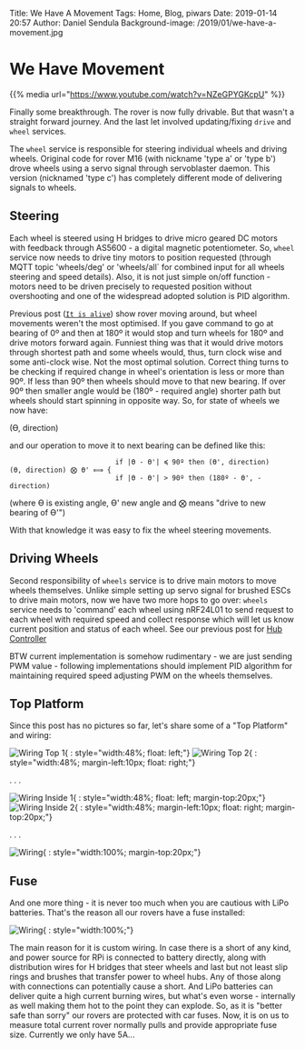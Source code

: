 Title: We Have A Movement
Tags: Home, Blog, piwars
Date: 2019-01-14 20:57
Author: Daniel Sendula
Background-image: /2019/01/we-have-a-movement.jpg

# We Have Movement


{{% media url="https://www.youtube.com/watch?v=NZeGPYGKcpU" %}}

<!-- TEASER_END -->

Finally some breakthrough. The rover is now fully drivable. But that wasn't a straight forward journey. And the last let involved updating/fixing `drive` and `wheel` services.

The `wheel` service is responsible for steering individual wheels and driving wheels. Original code for rover M16 (with nickname 'type a' or 'type b') drove wheels using a servo signal through servoblaster daemon. This version (nicknamed 'type c') has completely different mode of delivering signals to wheels.

## Steering

Each wheel is steered using H bridges to drive micro geared DC motors with feedback through AS5600 - a digital magnetic potentiometer. So, `wheel` service now needs to drive tiny motors to position requested (through MQTT topic 'wheels/deg' or 'wheels/all` for combined input for all wheels steering and speed details). Also, it is not just simple on/off function - motors need to be driven precisely to requested position without overshooting and one of the widespread adopted solution is PID algorithm.

Previous post ([`It is alive`](http://piwars.abstracthorizon.org/posts/2019/01/05/it-is-alive/)) show rover moving around, but wheel movements weren't the most optimised. If you gave command to go at bearing of 0º and then at 180º it would stop and turn wheels for 180º and drive motors forward again. Funniest thing was that it would drive motors through shortest path and some wheels would, thus, turn clock wise and some anti-clock wise. Not the most optimal solution. Correct thing turns to be checking if required change in wheel's orientation is less or more than 90º. If less than 90º then wheels should move to that new bearing. If over 90º then smaller angle would be (180º - required angle) shorter path but wheels should start spinning in opposite way. So, for state of wheels we now have:

(ϴ, direction)

and our operation to move it to next bearing can be defined like this:

```maths
                          if |ϴ - ϴ'| ≼ 90º then (ϴ', direction) 
(ϴ, direction) ⨂ ϴ' ⟾ {
                          if |ϴ - ϴ'| > 90º then (180º - ϴ', -direction)
```

(where ϴ is existing angle, ϴ' new angle and ⨂ means "drive to new bearing of ϴ'")

With that knowledge it was easy to fix the wheel steering movements.

## Driving Wheels

Second responsibility of `wheels` service is to drive main motors to move wheels themselves. Unlike simple setting up servo signal for brushed ESCs to drive main motors, now we have two more hops to go over: `wheels` service needs to 'command' each wheel using nRF24L01 to send request to each wheel with required speed and collect response which will let us know current position and status of each wheel. See our previous post for [Hub Controller](http://piwars.abstracthorizon.org/posts/2018/12/01/hub-controller/)

BTW current implementation is somehow rudimentary - we are just sending PWM value - following implementations should implement PID algorithm for maintaining required speed adjusting PWM on the wheels themselves.

## Top Platform

Since this post has no pictures so far, let's share some of a "Top Platform" and wiring:

![Wiring Top 1](/2019/01/rover-wiring-top-1.jpg "Wiring Top 1"){ : style="width:48%; float: left;"}
![Wiring Top 2](/2019/01/rover-wiring-top-2.jpg "Wiring Top 2"){ : style="width:48%; margin-left:10px; float: right;"}

. . .

![Wiring Inside 1](/2019/01/rover-wiring-inside-1.jpg "Wiring Inside 1"){ : style="width:48%; float: left; margin-top:20px;"}
![Wiring Inside 2](/2019/01/rover-wiring-inside-2.jpg "Wiring Inside 2"){ : style="width:48%; margin-left:10px; float: right; margin-top:20px;"}

. . .

![Wiring](/2019/01/rover-top-side-view.jpg "Wiring"){ : style="width:100%; margin-top:20px;"}

## Fuse

And one more thing - it is never too much when you are cautious with LiPo batteries. That's the reason all our rovers have a fuse installed:

![Wiring](/2019/01/fuse.jpg "Wiring"){ : style="width:100%;"}

The main reason for it is custom wiring. In case there is a short of any kind, and power source for RPi is connected to battery directly, along with distribution wires for H bridges that steer wheels and last but not least slip rings and brushes that transfer power to wheel hubs. Any of those along with connections can potentially cause a short. And LiPo batteries can deliver quite a high current burning wires, but what's even worse - internally as well making them hot to the point they can explode. So, as it is "better safe than sorry" our rovers are protected with car fuses. Now, it is on us to measure total current rover normally pulls and provide appropriate fuse size. Currently we only have 5A...
